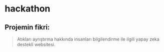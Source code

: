 # hackathon

## Projemin fikri:
> Atıkları ayrıştırma hakkında insanları bilgilendirme ile ilgili yapay zeka destekli websitesi.
